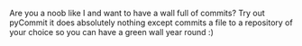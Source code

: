 Are you a noob like I and want to have a wall full of commits? Try out pyCommit it does absolutely nothing except commits a file to a repository of your choice so you can have a green wall year round :)

